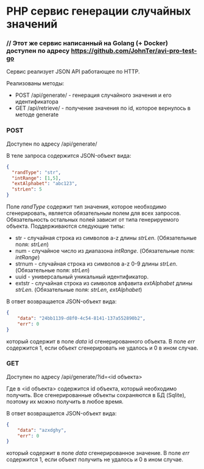 # PHP сервис генерации случайных значений
### // Этот же сервис написанный на Golang (+ Docker) доступен по адресу https://github.com/JohnTer/avi-pro-test-go

Сервис реализует JSON API работающее по HTTP. 

Реализованы методы:
* POST /api/generate/ - генерация случайного значения и его идентификатора
* GET /api/retrieve/ - получение значения по id, которое вернулось в методе generate

### POST
Доступен по адресу /api/generate/

В теле запроса содержится JSON-объект вида:

```json
{
  "randType": "str",
  "intRange": [1,5],
  "extAlphabet": "abc123",
  "strLen": 5
}
```
Поле *randType* содержит тип значения, которое необходимо сгенерировать, является обязательным полем для всех запросов. Обязательность остальных полей зависит от типа генерируемого объекта. Поддерживаются следующие типы:

* str - случайная строка из символов a-z длины *strLen*. (Обязательные поля: *strLen*)
* num - случайное число из диапазона *intRange*. (Обязательные поля: *intRange*)
* strnum - случайная строка из символов a-z 0-9 длины *strLen*. (Обязательные поля: *strLen*)
* uuid - универсальный уникальный идентификатор.
* extstr - случайная строка из символов алфавита *extAlphabet* длины *strLen*. (Обязательные поля: *strLen*, *extAlphabet*)

В ответ возвращается JSON-объект вида:

```json
{
    "data": "24bb1139-d8f0-4c54-8141-137a552890b2",
    "err": 0
}
```

который содержит в поле *data* id сгенерированного объекта. В поле *err* содержится 1, если объект сгенерировать не удалось и 0 в ином случае.

### GET
Доступен по адресу /api/generate/?id=<id объекта>

Где в <id объекта> содержится id объекта, который необходимо получить. Все сгенерированные объекты сохраняются в БД (Sqlite), поэтому их можно получить в любое время.

В ответ возвращается JSON-объект вида:

```json
{
    "data": "azxdghy",
    "err": 0
}
```

который содержит в поле *data* сгенерированное значение. В поле *err* содержится 1, если объект получить не удалось и 0 в ином случае.
